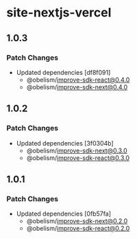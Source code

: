 # site-nextjs-vercel

## 1.0.3

### Patch Changes

- Updated dependencies [df8f091]
  - @obelism/improve-sdk-react@0.4.0
  - @obelism/improve-sdk-next@0.4.0

## 1.0.2

### Patch Changes

- Updated dependencies [3f0304b]
  - @obelism/improve-sdk-next@0.3.0
  - @obelism/improve-sdk-react@0.3.0

## 1.0.1

### Patch Changes

- Updated dependencies [0fb57fa]
  - @obelism/improve-sdk-next@0.2.0
  - @obelism/improve-sdk-react@0.2.0
